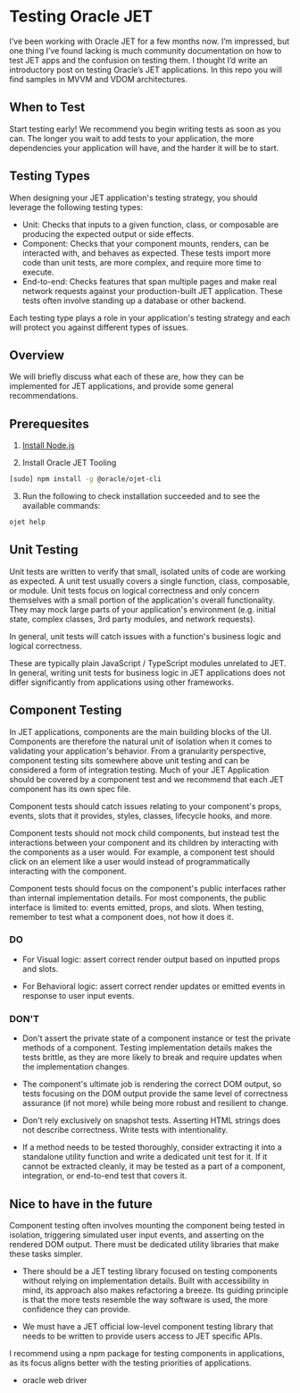 # Testing Oracle JET

I’ve been working with Oracle JET for a few months now. I’m impressed, but one thing I’ve found lacking is much community documentation on how to test JET apps and the confusion on testing them. I thought I’d write an introductory post on testing Oracle’s JET applications. In this repo you will find samples in MVVM and VDOM architectures.

## When to Test

Start testing early! We recommend you begin writing tests as soon as you can. The longer you wait to add tests to your application, the more dependencies your application will have, and the harder it will be to start.

## Testing Types
When designing your JET application's testing strategy, you should leverage the following testing types:

- Unit: Checks that inputs to a given function, class, or composable are producing the expected output or side effects.
- Component: Checks that your component mounts, renders, can be interacted with, and behaves as expected. These tests import more code than unit tests, are more complex, and require more time to execute.
- End-to-end: Checks features that span multiple pages and make real network requests against your production-built JET application. These tests often involve standing up a database or other backend.

Each testing type plays a role in your application's testing strategy and each will protect you against different types of issues.

## Overview
We will briefly discuss what each of these are, how they can be implemented for JET applications, and provide some general recommendations.

## Prerequesites
1) [Install Node.js](https://docs.oracle.com/en/middleware/developer-tools/jet/10/develop/choose-development-environment-oracle-jet.html#GUID-2B7F94A4-0699-47B6-96A9-C6E94B1BCF10)

2) Install Oracle JET Tooling

```bash
[sudo] npm install -g @oracle/ojet-cli
```
3) Run the following to check installation succeeded and to see the available commands:

```bash
ojet help
```

## Unit Testing
Unit tests are written to verify that small, isolated units of code are working as expected. A unit test usually covers a single function, class, composable, or module. Unit tests focus on logical correctness and only concern themselves with a small portion of the application's overall functionality. They may mock large parts of your application's environment (e.g. initial state, complex classes, 3rd party modules, and network requests).

In general, unit tests will catch issues with a function's business logic and logical correctness.

These are typically plain JavaScript / TypeScript modules unrelated to JET. In general, writing unit tests for business logic in JET applications does not differ significantly from applications using other frameworks.

## Component Testing
In JET applications, components are the main building blocks of the UI. Components are therefore the natural unit of isolation when it comes to validating your application's behavior. From a granularity perspective, component testing sits somewhere above unit testing and can be considered a form of integration testing. Much of your JET Application should be covered by a component test and we recommend that each JET component has its own spec file.

Component tests should catch issues relating to your component's props, events, slots that it provides, styles, classes, lifecycle hooks, and more.

Component tests should not mock child components, but instead test the interactions between your component and its children by interacting with the components as a user would. For example, a component test should click on an element like a user would instead of programmatically interacting with the component.

Component tests should focus on the component's public interfaces rather than internal implementation details. For most components, the public interface is limited to: events emitted, props, and slots. When testing, remember to test what a component does, not how it does it.

### DO

- For Visual logic: assert correct render output based on inputted props and slots.

- For Behavioral logic: assert correct render updates or emitted events in response to user input events.

### DON'T

- Don't assert the private state of a component instance or test the private methods of a component. Testing implementation details makes the tests brittle, as they are more likely to break and require updates when the implementation changes.

- The component's ultimate job is rendering the correct DOM output, so tests focusing on the DOM output provide the same level of correctness assurance (if not more) while being more robust and resilient to change.

- Don't rely exclusively on snapshot tests. Asserting HTML strings does not describe correctness. Write tests with intentionality.

- If a method needs to be tested thoroughly, consider extracting it into a standalone utility function and write a dedicated unit test for it. If it cannot be extracted cleanly, it may be tested as a part of a component, integration, or end-to-end test that covers it.

## Nice to have in the future
Component testing often involves mounting the component being tested in isolation, triggering simulated user input events, and asserting on the rendered DOM output. There must be dedicated utility libraries that make these tasks simpler.

- There should be a JET testing library focused on testing components without relying on implementation details. Built with accessibility in mind, its approach also makes refactoring a breeze. Its guiding principle is that the more tests resemble the way software is used, the more confidence they can provide.

- We must have a JET official low-level component testing library that needs to be written to provide users access to JET specific APIs.

I recommend using a npm package for testing components in applications, as its focus aligns better with the testing priorities of applications.

- oracle web driver